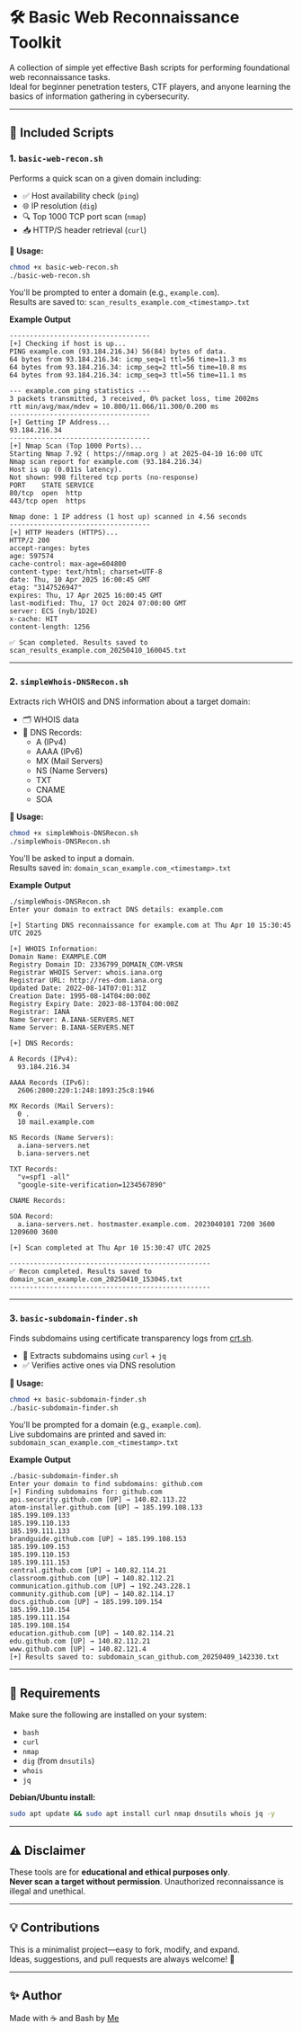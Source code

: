 # 🛠️ Basic Web Reconnaissance Toolkit

A collection of simple yet effective Bash scripts for performing foundational web reconnaissance tasks.  
Ideal for beginner penetration testers, CTF players, and anyone learning the basics of information gathering in cybersecurity.

---

## 📁 Included Scripts

### 1. `basic-web-recon.sh`
Performs a quick scan on a given domain including:

- ✅ Host availability check (`ping`)
- 🌐 IP resolution (`dig`)
- 🔍 Top 1000 TCP port scan (`nmap`)
- 📥 HTTP/S header retrieval (`curl`)

**📌 Usage:**
```bash
chmod +x basic-web-recon.sh
./basic-web-recon.sh
```
You'll be prompted to enter a domain (e.g., `example.com`).  
Results are saved to: `scan_results_example.com_<timestamp>.txt`

**Example Output**

```
-----------------------------------
[+] Checking if host is up...
PING example.com (93.184.216.34) 56(84) bytes of data.
64 bytes from 93.184.216.34: icmp_seq=1 ttl=56 time=11.3 ms
64 bytes from 93.184.216.34: icmp_seq=2 ttl=56 time=10.8 ms
64 bytes from 93.184.216.34: icmp_seq=3 ttl=56 time=11.1 ms

--- example.com ping statistics ---
3 packets transmitted, 3 received, 0% packet loss, time 2002ms
rtt min/avg/max/mdev = 10.800/11.066/11.300/0.200 ms
-----------------------------------
[+] Getting IP Address...
93.184.216.34
-----------------------------------
[+] Nmap Scan (Top 1000 Ports)...
Starting Nmap 7.92 ( https://nmap.org ) at 2025-04-10 16:00 UTC
Nmap scan report for example.com (93.184.216.34)
Host is up (0.011s latency).
Not shown: 998 filtered tcp ports (no-response)
PORT    STATE SERVICE
80/tcp  open  http
443/tcp open  https

Nmap done: 1 IP address (1 host up) scanned in 4.56 seconds
-----------------------------------
[+] HTTP Headers (HTTPS)...
HTTP/2 200 
accept-ranges: bytes
age: 597574
cache-control: max-age=604800
content-type: text/html; charset=UTF-8
date: Thu, 10 Apr 2025 16:00:45 GMT
etag: "3147526947"
expires: Thu, 17 Apr 2025 16:00:45 GMT
last-modified: Thu, 17 Oct 2024 07:00:00 GMT
server: ECS (nyb/1D2E)
x-cache: HIT
content-length: 1256

✅ Scan completed. Results saved to scan_results_example.com_20250410_160045.txt
```

---

### 2. `simpleWhois-DNSRecon.sh`
Extracts rich WHOIS and DNS information about a target domain:

- 🗂 WHOIS data
- 📄 DNS Records:
  - A (IPv4)
  - AAAA (IPv6)
  - MX (Mail Servers)
  - NS (Name Servers)
  - TXT
  - CNAME
  - SOA

**📌 Usage:**
```bash
chmod +x simpleWhois-DNSRecon.sh
./simpleWhois-DNSRecon.sh
```
You'll be asked to input a domain.  
Results saved in: `domain_scan_example.com_<timestamp>.txt`

**Example Output**

```
./simpleWhois-DNSRecon.sh  
Enter your domain to extract DNS details: example.com

[+] Starting DNS reconnaissance for example.com at Thu Apr 10 15:30:45 UTC 2025

[+] WHOIS Information:
Domain Name: EXAMPLE.COM
Registry Domain ID: 2336799_DOMAIN_COM-VRSN
Registrar WHOIS Server: whois.iana.org
Registrar URL: http://res-dom.iana.org
Updated Date: 2022-08-14T07:01:31Z
Creation Date: 1995-08-14T04:00:00Z
Registry Expiry Date: 2023-08-13T04:00:00Z
Registrar: IANA
Name Server: A.IANA-SERVERS.NET
Name Server: B.IANA-SERVERS.NET

[+] DNS Records:

A Records (IPv4):
  93.184.216.34

AAAA Records (IPv6):
  2606:2800:220:1:248:1893:25c8:1946

MX Records (Mail Servers):
  0 .
  10 mail.example.com

NS Records (Name Servers):
  a.iana-servers.net
  b.iana-servers.net

TXT Records:
  "v=spf1 -all"
  "google-site-verification=1234567890"

CNAME Records:

SOA Record:
  a.iana-servers.net. hostmaster.example.com. 2023040101 7200 3600 1209600 3600

[+] Scan completed at Thu Apr 10 15:30:47 UTC 2025

--------------------------------------------------
✅ Recon completed. Results saved to domain_scan_example.com_20250410_153045.txt
--------------------------------------------------

```



---

### 3. `basic-subdomain-finder.sh`
Finds subdomains using certificate transparency logs from [crt.sh](https://crt.sh/).

- 🧾 Extracts subdomains using `curl` + `jq`
- ✅ Verifies active ones via DNS resolution

**📌 Usage:**
```bash
chmod +x basic-subdomain-finder.sh
./basic-subdomain-finder.sh
```
You'll be prompted for a domain (e.g., `example.com`).  
Live subdomains are printed and saved in: `subdomain_scan_example.com_<timestamp>.txt`

**Example Output**

```
./basic-subdomain-finder.sh
Enter your domain to find subdomains: github.com
[+] Finding subdomains for: github.com
api.security.github.com [UP] → 140.82.113.22
atom-installer.github.com [UP] → 185.199.108.133
185.199.109.133
185.199.110.133
185.199.111.133
brandguide.github.com [UP] → 185.199.108.153
185.199.109.153
185.199.110.153
185.199.111.153
central.github.com [UP] → 140.82.114.21
classroom.github.com [UP] → 140.82.112.21
communication.github.com [UP] → 192.243.228.1
community.github.com [UP] → 140.82.114.17
docs.github.com [UP] → 185.199.109.154
185.199.110.154
185.199.111.154
185.199.108.154
education.github.com [UP] → 140.82.114.21
edu.github.com [UP] → 140.82.112.21
www.github.com [UP] → 140.82.121.4
[+] Results saved to: subdomain_scan_github.com_20250409_142330.txt 
```

---

## 🧰 Requirements

Make sure the following are installed on your system:

- `bash`
- `curl`
- `nmap`
- `dig` (from `dnsutils`)
- `whois`
- `jq`

**Debian/Ubuntu install:**
```bash
sudo apt update && sudo apt install curl nmap dnsutils whois jq -y
```

---

## ⚠️ Disclaimer

These tools are for **educational and ethical purposes only**.  
**Never scan a target without permission**. Unauthorized reconnaissance is illegal and unethical.

---

## 💡 Contributions

This is a minimalist project—easy to fork, modify, and expand.  
Ideas, suggestions, and pull requests are always welcome! 🙌

---

## ✨ Author

Made with ☕ and Bash by [Me](https://github.com/MohammadAliMehri)

